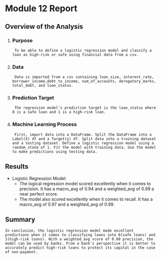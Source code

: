 # Module 12 Report

## Overview of the Analysis


1. ### Purpose
        To be able to define a logistic regression model and classify a loan as high-risk or safe using financial data from a csv.

2. ### Data
        Data is imported from a csv containing loan_size, interest_rate, borrower_income,debt_to_income, num_of_accounts, derogatory_marks, total_debt, and loan_status.

3. ### Prediction Target
        The regression model's prediction target is the loan_status where 0 is a safe loan and 1 is a high-risk loan.

4. ### Machine Learning Process
        First, import data into a DataFrame. Split the DataFrame into a Label(X) df and a Target(y) df. Split data into a training dataset and a testing dataset. Define a logistic regression model using a random_state of 1. Fit the model with training data. Use the model to make predictions using testing data.

## Results


* Logistic Regression Model:
    * The logical regression model scored excellently when it comes to precision. It has a macro_avg of 0.94 and a weighted_avg of 0.99 a near perfect score. 
    * The model also scored excellently when it comes to recall.
    It has a macro_avg of 0.97 and a weighted_avg of 0.99.

## Summary

    In conclusion, the logistic regression model made excellent predictions when it comes to classifying loans into 0(safe loans) and 1(high-risk loans). With a weighted_avg score of 0.99 precision, the model can be used by banks. From a bank's perspective it is better to accurately predict high-risk loans to protect its capital in the case of non-payment.
